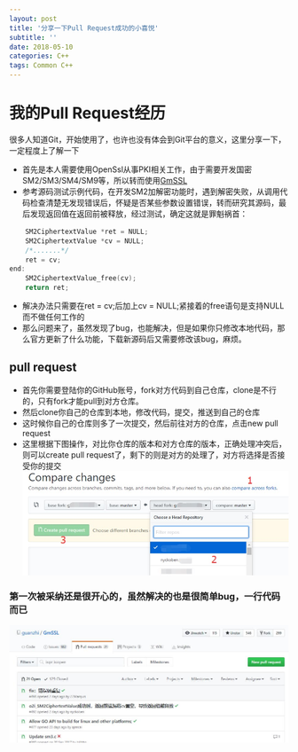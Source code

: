 ```yaml
---
layout: post
title: '分享一下Pull Request成功的小喜悦'
subtitle: ''
date: 2018-05-10
categories: C++
tags: Common C++
---
```


# 我的Pull Request经历
很多人知道Git，开始使用了，也许也没有体会到Git平台的意义，这里分享一下，一定程度上了解一下  
* 首先是本人需要使用OpenSsl从事PKI相关工作，由于需要开发国密SM2/SM3/SM4/SM9等，所以转而使用[GmSSL](http://gmssl.org/)
* 参考源码测试示例代码，在开发SM2加解密功能时，遇到解密失败，从调用代码检查清楚无发现错误后，怀疑是否某些参数设置错误，转而研究其源码，最后发现返回值在返回前被释放，经过测试，确定这就是罪魁祸首：
```cpp
    SM2CiphertextValue *ret = NULL;
    SM2CiphertextValue *cv = NULL;
    /*.......*/
    ret = cv;
end:
    SM2CiphertextValue_free(cv);
    return ret;
```
* 解决办法只需要在ret = cv;后加上cv = NULL;紧接着的free语句是支持NULL而不做任何工作的
* 那么问题来了，虽然发现了bug，也能解决，但是如果你只修改本地代码，那么官方更新了什么功能，下载新源码后又需要修改该bug，麻烦。
## pull request
* 首先你需要登陆你的GitHub账号，fork对方代码到自己仓库，clone是不行的，只有fork才能pull到对方仓库。
* 然后clone你自己的仓库到本地，修改代码，提交，推送到自己的仓库
* 这时候你自己的仓库则多了一次提交，然后前往对方的仓库，点击new pull request
* 这里根据下图操作，对比你仓库的版本和对方仓库的版本，正确处理冲突后，则可以create pull request了，剩下的则是对方的处理了，对方将选择是否接受你的提交  
![create pull request](https://github.com/nyckoben/Nycko-Pages/blob/master/PagesSrc/pic/pullRequest.jpg?raw=true)  
### 第一次被采纳还是很开心的，虽然解决的也是很简单bug，一行代码而已
![gmssl pull request](https://github.com/nyckoben/Nycko-Pages/blob/master/PagesSrc/pic/GmsslPullRequest.jpg?raw=true)
